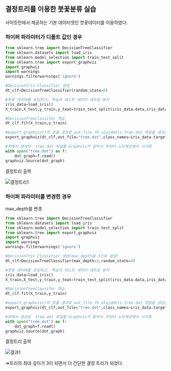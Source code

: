 ## 결정트리를 이용한 붓꽃분류 실습

사이킷런에서 제공하는 기본 데이터셋인 붓꽃데이터를 이용하였다.

### **하이퍼 파라미터가 디폴트 값인 경우**

```python
from sklearn.tree import DecisionTreeClassifier
from sklearn.datasets import load_iris
from sklearn.model_selection import train_test_split
from sklearn.tree import export_graphviz
import graphviz
import warnings
warnings.filterwarnings('ignore')

#DecisionTrss Classifier 생성
dt_clf=DecisionTreeClassifier(random_state=0)

#붓꽃 데이테를 로딩하고, 학습과 테스트 데이터 세트로 분리
iris_data=load_iris()
X_train,X_test,y_train,y_teat=train_test_split(iris_data.data,iris_data.target,test_size=0.2,random_state=0)

#DecisionTreeClassifer 학습
dt_clf.fit(X_train,y_train)

#export_graphviz()의 호출 결과로 out_file fh wlwjdehls tree.dot 파일을 생성함
export_graphviz(dt_clf,out_file="tree.dot",class_names=iris_data.target_names,feature_names=iris_data.feature_names, impurity=True,filled=True)

#위에서 생성된  tree.dot 파일을 Graphviz가 읽어서 주피터 노트북상에서 시각화
with open("tree.dot") as f:
    dot_graph=f.read()
graphviz.Source(dot_graph)
```

결정트리 출력

![결정트리1](https://user-images.githubusercontent.com/77263283/121041088-6627e800-c7ed-11eb-9a4f-ae84230f0478.png)
### **하이퍼 파라미터를 변경한 경우**

max_depth를 변경

```python
from sklearn.tree import DecisionTreeClassifier
from sklearn.datasets import load_iris
from sklearn.model_selection import train_test_split
from sklearn.tree import export_graphviz
import graphviz
import warnings
warnings.filterwarnings('ignore')

#DecisionTrss Classifier 생성(max_depth을 3으로 설정)
dt_clf=DecisionTreeClassifier(max_depth=3,random_state=0)

#붓꽃 데이테를 로딩하고, 학습과 테스트 데이터 세트로 분리
iris_data=load_iris()
X_train,X_test,y_train,y_teat=train_test_split(iris_data.data,iris_data.target,test_size=0.2,random_state=0)

#DecisionTreeClassifer 학습
dt_clf.fit(X_train,y_train)

#export_graphviz()의 호출 결과로 out_file fh wlwjdehls tree.dot 파일을 생성함
export_graphviz(dt_clf,out_file="tree.dot",class_names=iris_data.target_names,feature_names=iris_data.feature_names, impurity=True,filled=True)

#위에서 생성된  tree.dot 파일을 Graphviz가 읽어서 주피터 노트북상에서 시각화
with open("tree.dot") as f:
    dot_graph=f.read()
graphviz.Source(dot_graph)
```

결정트리 출력

![결과1](https://user-images.githubusercontent.com/77263283/125439406-71853d18-187e-414d-b600-e4fba26a54ed.png)

⇒트리의 최대 깊이가 3이 되면서 더 간단한 결정 트리가 되었다.
